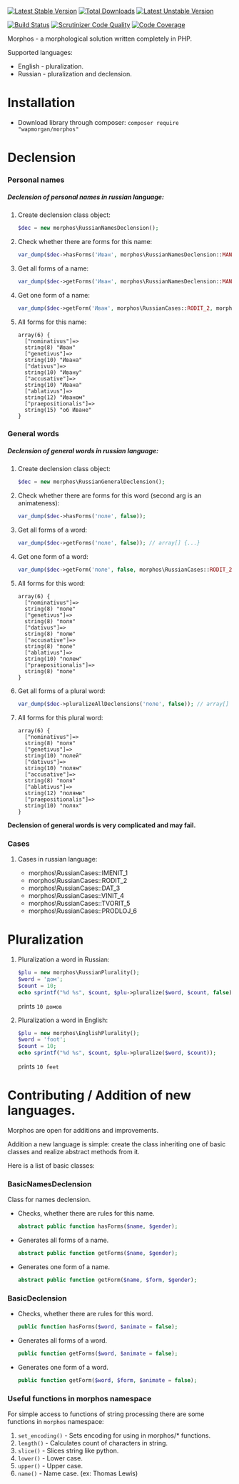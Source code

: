 [![Latest Stable Version](https://poser.pugx.org/wapmorgan/morphos/v/stable)](https://packagist.org/packages/wapmorgan/morphos)
[![Total Downloads](https://poser.pugx.org/wapmorgan/morphos/downloads)](https://packagist.org/packages/wapmorgan/morphos)
[![Latest Unstable Version](https://poser.pugx.org/wapmorgan/morphos/v/unstable)](https://packagist.org/packages/wapmorgan/morphos)

[![Build Status](https://travis-ci.org/wapmorgan/Morphos.svg)](https://travis-ci.org/wapmorgan/Morphos)
[![Scrutinizer Code Quality](https://scrutinizer-ci.com/g/wapmorgan/Morphos/badges/quality-score.png?b=master)](https://scrutinizer-ci.com/g/wapmorgan/Morphos/?branch=master) 
[![Code Coverage](https://scrutinizer-ci.com/g/wapmorgan/Morphos/badges/coverage.png?b=master)](https://scrutinizer-ci.com/g/wapmorgan/Morphos/?branch=master)

Morphos - a morphological solution written completely in PHP.

Supported languages:

* English - pluralization.
* Russian - pluralization and declension.

# Installation

* Download library through composer:
    `composer require "wapmorgan/morphos"`

# Declension
### Personal names
##### Declension of personal names in russian language:

1. Create declension class object:
    ```php
    $dec = new morphos\RussianNamesDeclension();
    ```

2. Check whether there are forms for this name:
    ```php
    var_dump($dec->hasForms('Иван', morphos\RussianNamesDeclension::MAN)); // true
    ```

3. Get all forms of a name:
    ```php
    var_dump($dec->getForms('Иван', morphos\RussianNamesDeclension::MAN)); // array[] {...}
    ```

4. Get one form of a name:
    ```php
    var_dump($dec->getForm('Иван', morphos\RussianCases::RODIT_2, morphos\RussianNamesDeclension::MAN)); // Ивана
    ```

5. All forms for this name:
    ```
    array(6) {
      ["nominativus"]=>
      string(8) "Иван"
      ["genetivus"]=>
      string(10) "Ивана"
      ["dativus"]=>
      string(10) "Ивану"
      ["accusative"]=>
      string(10) "Ивана"
      ["ablativus"]=>
      string(12) "Иваном"
      ["praepositionalis"]=>
      string(15) "об Иване"
    }
    ```

### General words
##### Declension of general words in russian language:

1. Create declension class object:
    ```php
    $dec = new morphos\RussianGeneralDeclension();
    ```

2. Check whether there are forms for this word (second arg is an animateness):
    ```php
    var_dump($dec->hasForms('поле', false));
    ```

3. Get all forms of a word:
    ```php
    var_dump($dec->getForms('поле', false)); // array[] {...}
    ```

4. Get one form of a word:
    ```php
    var_dump($dec->getForm('поле', false, morphos\RussianCases::RODIT_2)); // поля
    ```

5. All forms for this word:
    ```
    array(6) {
      ["nominativus"]=>
      string(8) "поле"
      ["genetivus"]=>
      string(8) "поля"
      ["dativus"]=>
      string(8) "полю"
      ["accusative"]=>
      string(8) "поле"
      ["ablativus"]=>
      string(10) "полем"
      ["praepositionalis"]=>
      string(8) "поле"
    }
    ```

6. Get all forms of a plural word:
    ```php
    var_dump($dec->pluralizeAllDeclensions('поле', false)); // array[] {...}
    ```

7. All forms for this plural word:
    ```
    array(6) {
      ["nominativus"]=>
      string(8) "поля"
      ["genetivus"]=>
      string(10) "полей"
      ["dativus"]=>
      string(10) "полям"
      ["accusative"]=>
      string(8) "поля"
      ["ablativus"]=>
      string(12) "полями"
      ["praepositionalis"]=>
      string(10) "полях"
    }
    ```

**Declension of general words is very complicated and may fail.**

### Cases

1. Cases in russian language:

    * morphos\RussianCases::IMENIT_1
    * morphos\RussianCases::RODIT_2
    * morphos\RussianCases::DAT_3
    * morphos\RussianCases::VINIT_4
    * morphos\RussianCases::TVORIT_5
    * morphos\RussianCases::PRODLOJ_6


# Pluralization

1. Pluralization a word in Russian:
    ```php
    $plu = new morphos\RussianPlurality();
    $word = 'дом';
    $count = 10;
    echo sprintf("%d %s", $count, $plu->pluralize($word, $count, false)); // last argument - animateness
    ```
    prints `10 домов`

2. Pluralization a word in English:
    ```php
    $plu = new morphos\EnglishPlurality();
    $word = 'foot';
    $count = 10;
    echo sprintf("%d %s", $count, $plu->pluralize($word, $count));
    ```
    prints `10 feet`

# Contributing / Addition of new languages.

Morphos are open for additions and improvements.

Addition a new language is simple: create the class inheriting one of basic classes and realize abstract methods from it.

Here is a list of basic classes:

### BasicNamesDeclension
Class for names declension.

* Checks, whether there are rules for this name.
  ```php
  abstract public function hasForms($name, $gender);
  ```

* Generates all forms of a name.
  ```php
  abstract public function getForms($name, $gender);
  ```

* Generates one form of a name.
  ```php
  abstract public function getForm($name, $form, $gender);
  ```

### BasicDeclension

* Checks, whether there are rules for this word.
  ```php
  public function hasForms($word, $animate = false);
  ```

* Generates all forms of a word.
  ```php
  public function getForms($word, $animate = false);
  ```

* Generates one form of a word.
  ```php
  public function getForm($word, $form, $animate = false);
  ```

### Useful functions in morphos namespace

For simple access to functions of string processing there are some functions in `morphos` namespace:

1. `set_encoding()` - Sets encoding for using in morphos/* functions.
2. `length()` - Calculates count of characters in string.
3. `slice()` - Slices string like python.
4. `lower()` - Lower case.
5. `upper()` - Upper case.
6. `name()` - Name case. (ex: Thomas Lewis)
